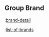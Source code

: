 ## Group Brand

:[brand-detail](methods/brand-detail.md)

:[list-of-brands](methods/list-of-brands.md)
